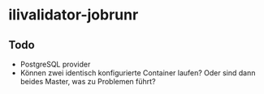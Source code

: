 # ilivalidator-jobrunr

## Todo
- PostgreSQL provider
- Können zwei identisch konfigurierte Container laufen? Oder sind dann beides Master, was zu Problemen führt?